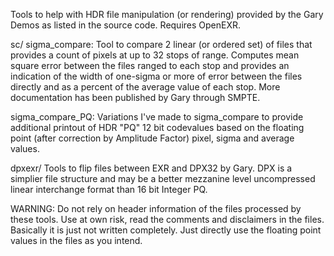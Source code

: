 Tools to help with HDR file manipulation (or rendering) provided by the Gary Demos as listed in the source code. Requires OpenEXR. 

sc/
sigma_compare:  Tool to compare 2 linear (or ordered set) of files that provides a count of pixels at up to 32 stops of range. Computes mean square error between the files ranged to each stop and provides an indication of the width of one-sigma or more of error between the files directly and as a percent of the average value of each stop.  More documentation has been published by Gary through SMPTE.

sigma_compare_PQ: Variations I've made to sigma_compare to provide additional printout of HDR "PQ" 12 bit codevalues based on the floating point (after correction by Amplitude Factor) pixel, sigma and average values.

dpxexr/
Tools to flip files between EXR and DPX32 by Gary.  DPX is a simplier file structure and may be a better mezzanine level uncompressed linear interchange format than 16 bit Integer PQ. 


WARNING: Do not rely on header information of the files processed by these tools. Use at own risk, read the comments and disclaimers in the files. Basically it is just not written completely. Just directly use the floating point values in the files as you intend.

